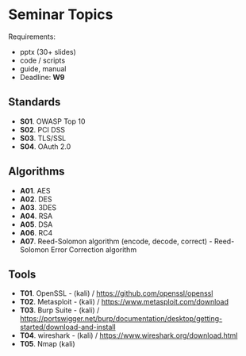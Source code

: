 
# Seminar Topics

Requirements:  
- pptx (30+ slides)
- code / scripts
- guide, manual
- Deadline: **W9** 

## Standards
- **S01**. OWASP Top 10
- **S02**. PCI DSS
- **S03**. TLS/SSL
- **S04**. OAuth 2.0

## Algorithms
- **A01**. AES
- **A02**. DES
- **A03**. 3DES
- **A04**. RSA
- **A05**. DSA
- **A06**. RC4
- **A07**. Reed-Solomon algorithm (encode, decode, correct) - Reed-Solomon Error Correction algorithm


## Tools
- **T01**. OpenSSL - (kali) / https://github.com/openssl/openssl
- **T02**. Metasploit - (kali) / https://www.metasploit.com/download
- **T03**. Burp Suite - (kali) / https://portswigger.net/burp/documentation/desktop/getting-started/download-and-install
- **T04**. wireshark - (kali) / https://www.wireshark.org/download.html
- **T05**. Nmap (kali)
